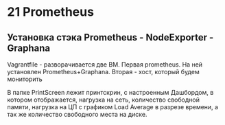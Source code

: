 <h1>21 Prometheus</h1>

<h2>Установка стэка Prometheus - NodeExporter - Graphana</h2>

<p>Vagrantfile - разворачивается две ВМ. Первая prometheus. На ней установлен Prometheus+Graphana. Вторая - хост, который будем мониторить</p>

<p>В папке PrintScreen лежит принтскрин, с настроенным Дашбордом, в котором отображается, нагрузка на сеть, количество свободной памяти, нагрузка на ЦП с графиком Load Average в разрезе времени, а так же количество свободного места на диске.</p>